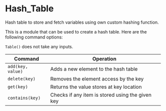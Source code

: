 # Hash_Table
Hash table to store and fetch variables using own custom hashing function.

This is a module that can be used to create a hash table. Here are the following command options:

`Table()` does not take any inputs.

| Command | Operation |
| --- | --- |
| `add(key, value)` | Adds a new element to the hash table |
| `delete(key)` | Removes the element access by the key |
| `get(key)` | Returns the value stores at key location |
| `contains(key)` | Checks if any item is stored using the given key |  
